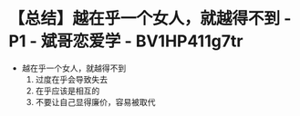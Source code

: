 # 【总结】越在乎一个女人，就越得不到 - P1 - 斌哥恋爱学 - BV1HP411g7tr

-   越在乎一个女人，就越得不到
    1.  过度在乎会导致失去
    2.  在乎应该是相互的
    3.  不要让自己显得廉价，容易被取代